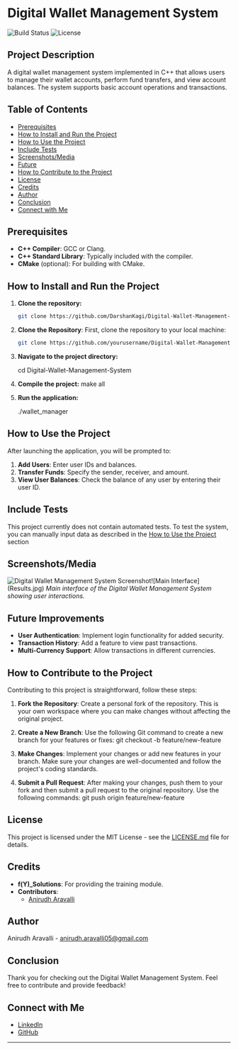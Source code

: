 # Digital Wallet Management System

![Build Status](https://img.shields.io/badge/build-passing-brightgreen)
![License](https://img.shields.io/badge/license-MIT-blue)

## Project Description
A digital wallet management system implemented in C++ that allows users to manage their wallet accounts, perform fund transfers, and view account balances. The system supports basic account operations and transactions.

## Table of Contents
- [Prerequisites](#prerequisites)
- [How to Install and Run the Project](#how-to-install-and-run-the-project)
- [How to Use the Project](#how-to-use-the-project)
- [Include Tests](#include-tests)
- [Screenshots/Media](#screenshotsmedia)
- [Future](#future)
- [How to Contribute to the Project](#how-to-contribute-to-the-project)
- [License](#license)
- [Credits](#credits)
- [Author](#author)
- [Conclusion](#conclusion)
- [Connect with Me](#connect-with-me)

## Prerequisites
- **C++ Compiler**: GCC or Clang.
- **C++ Standard Library**: Typically included with the compiler.
- **CMake** (optional): For building with CMake.

## How to Install and Run the Project
1. **Clone the repository:**
   ```sh
   git clone https://github.com/DarshanKagi/Digital-Wallet-Management-System.git
1. **Clone the Repository**:
   First, clone the repository to your local machine:
   ```sh
   git clone https://github.com/yourusername/Digital-Wallet-Management-System.git

2. **Navigate to the project directory:**

   cd Digital-Wallet-Management-System

3. **Compile the project:**
   make all

4. **Run the application:**

   ./wallet_manager


## How to Use the Project
After launching the application, you will be prompted to:
1. **Add Users**: Enter user IDs and balances.
2. **Transfer Funds**: Specify the sender, receiver, and amount.
3. **View User Balances**: Check the balance of any user by entering their user ID.

## Include Tests
This project currently does not contain automated tests. To test the system, you can manually input data as described in the [How to Use the Project](#how-to-use-the-project) section

## Screenshots/Media
![[Digital Wallet Management System Screenshot](Result.png)]([https://github.com/DarshanKagi/Digital-Wallet-Management-System/blob/6fc023f1c2e5b1279b652cae672e118d30c63232/Result%20Picture.png](https://github.com/AnirudhAravalli/Digital-Wallet-Management-System/blob/main/Results.jpg))![Main Interface](Results.jpg)
*Main interface of the Digital Wallet Management System showing user interactions.*

## Future Improvements
- **User Authentication**: Implement login functionality for added security.
- **Transaction History**: Add a feature to view past transactions.
- **Multi-Currency Support**: Allow transactions in different currencies.

## How to Contribute to the Project

Contributing to this project is straightforward, follow these steps:

1. **Fork the Repository**: Create a personal fork of the repository. This is your own workspace where you can make changes without affecting the original project.

2. **Create a New Branch**:
   Use the following Git command to create a new branch for your features or fixes:
   git checkout -b feature/new-feature

3. **Make Changes**: Implement your changes or add new features in your branch. Make sure your changes are well-documented and follow the project's coding    standards.

4. **Submit a Pull Request**:
   After making your changes, push them to your fork and then submit a pull request to the original repository. Use the following commands:
   git push origin feature/new-feature

## License
This project is licensed under the MIT License - see the [LICENSE.md](LICENSE.md) file for details.

## Credits

- **f(Y)_Solutions**: For providing the training module.
- **Contributors**: 
  - [Anirudh Aravalli]((https://github.com/AnirudhAravalli))

## Author

Anirudh Aravalli - [anirudh.aravalli05@gmail.com](mailto:anirudh.aravalli05@gmail.com)

## Conclusion

Thank you for checking out the Digital Wallet Management System. Feel free to contribute and provide feedback!

## Connect with Me

- [LinkedIn]((https://www.linkedin.com/in/anirudh-a-25b28a257/))
- [GitHub]((https://github.com/AnirudhAravalli))

---
